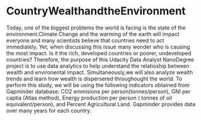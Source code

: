# CountryWealthandtheEnvironment
Today, one of the biggest problems the world is facing is the state of the environment.Climate Change and the warming of the earth will impact everyone and many scientists believe that countries need to act immediately. Yet, when discussing this issue many wonder who is causing the most impact. Is it the rich, developed countries or poorer, undeveloped countries?
Therefore, the purpose of this Udacity Data Analyst NanoDegree project is to use data analytics to help understand the relatioship between wealth and environental impact. Simultaneously,we will also analyze wealth trends and learn how wealth is dispersered throughought the world. To perform this study, we will be using the following indicators obtained from Gapminder database: CO2 emmisions per person(tonnes/person), GNI per captia (Atlas method), Energy production per person ( tonnes of oil equivalent/person), and Percent Agricultural Land. Gapminder provides data over many years for each country.
